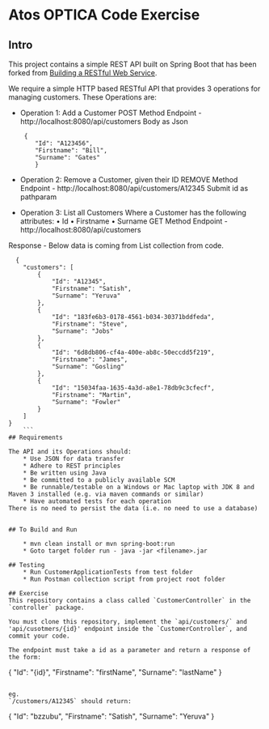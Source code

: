 # Atos OPTICA Code Exercise

## Intro
This project contains a simple REST API built on Spring Boot that has been forked from [Building a RESTful Web Service](https://spring.io/guides/gs/rest-service/).

We require a simple HTTP based RESTful API that provides 3 operations for managing customers. These Operations are:

* Operation 1: Add a Customer
    POST Method Endpoint - http://localhost:8080/api/customers
    Body as Json
    ```
     {
        "Id": "A123456",
        "Firstname": "Bill",
        "Surname": "Gates"
        }
    ```
* Operation 2: Remove a Customer, given their ID
    REMOVE Method Endpoint - http://localhost:8080/api/customers/A12345
    Submit id as pathparam

* Operation 3: List all Customers
Where a Customer has the following attributes:
• Id
• Firstname
• Surname
GET Method Endpoint - http://localhost:8080/api/customers

Response - Below data is coming from List collection from code.
```
  {
    "customers": [
        {
            "Id": "A12345",
            "Firstname": "Satish",
            "Surname": "Yeruva"
        },
        {
            "Id": "183fe6b3-0178-4561-b034-30371bddfeda",
            "Firstname": "Steve",
            "Surname": "Jobs"
        },
        {
            "Id": "6d8db806-cf4a-400e-ab8c-50eccdd5f219",
            "Firstname": "James",
            "Surname": "Gosling"
        },
        {
            "Id": "15034faa-1635-4a3d-a8e1-78db9c3cfecf",
            "Firstname": "Martin",
            "Surname": "Fowler"
        }
    ]
}
    ```
## Requirements

The API and its Operations should:
    * Use JSON for data transfer
    * Adhere to REST principles
    * Be written using Java
    * Be committed to a publicly available SCM
    * Be runnable/testable on a Windows or Mac laptop with JDK 8 and Maven 3 installed (e.g. via maven commands or similar)
    * Have automated tests for each operation
There is no need to persist the data (i.e. no need to use a database)


## To Build and Run

    * mvn clean install or mvn spring-boot:run
    * Goto target folder run - java -jar <filename>.jar 

## Testing 
    * Run CustomerApplicationTests from test folder 
    * Run Postman collection script from project root folder 

## Exercise
This repository contains a class called `CustomerController` in the `controller` package.

You must clone this repository, implement the `api/customers/` and 'api/cusotmers/{id}' endpoint inside the `CustomerController`, and commit your code.

The endpoint must take a id as a parameter and return a response of the form:
```
{
    "Id": "{id}",
    "Firstname": "firstName",
    "Surname": "lastName"
}
```

eg.
`/customers/A12345` should return:
```
{
    "Id": "bzzubu",
    "Firstname": "Satish",
    "Surname": "Yeruva"
}
```
